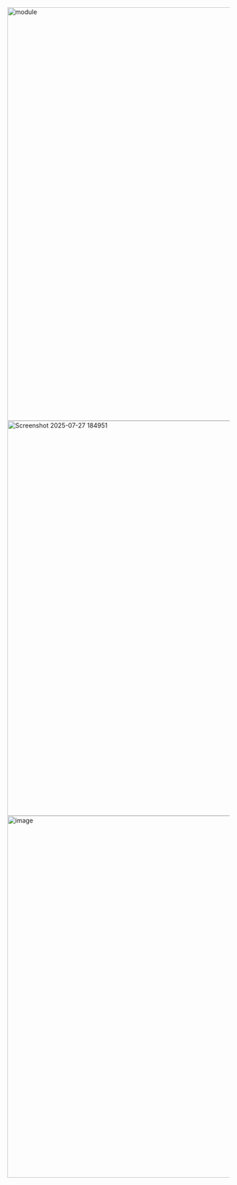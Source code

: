 
<img width="1296" height="938" alt="module" src="https://github.com/user-attachments/assets/d89edd5b-0b28-4036-926a-79d33e6a4d37" />
<img width="1122" height="896" alt="Screenshot 2025-07-27 184951" src="https://github.com/user-attachments/assets/adf1d7ef-0321-49ea-be5c-b7b2005cf8cd" />

<img width="1388" height="821" alt="image" src="https://github.com/user-attachments/assets/49fbc187-05ec-4a7c-b259-5a6c2a5a73a3" />

